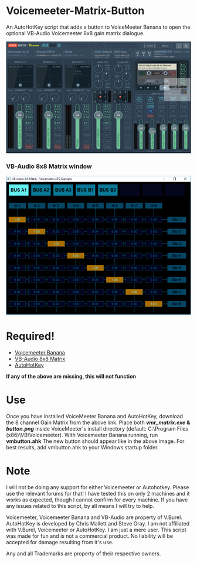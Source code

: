 # Voicemeeter-Matrix-Button
An AutoHotKey script that adds a button to VoiceMeeter Banana to open the optional VB-Audio Voicemeeter 8x8 gain matrix dialogue.

![VoiceMeeter New Button](https://raw.githubusercontent.com/BangDroid/Voicemeeter-Matrix-Button/master/vmrButtonPreview.png "VoiceMeeter New Button")

### VB-Audio 8x8 Matrix window
![Matrix Window](https://raw.githubusercontent.com/BangDroid/Voicemeeter-Matrix-Button/master/vmr_matrix.png "Matrix Window")

# Required!

  - [Voicemeeter Banana](https://www.vb-audio.com/Voicemeeter/banana.htm) 
  - [VB-Audio 8x8 Matrix](https://forum.vb-audio.com/viewtopic.php?f=8&t=394)
  - [AutoHotKey](https://autohotkey.com/)

**If any of the above are missing, this will not function**


# Use
Once you have installed VoiceMeeter Banana and AutoHotKey, download the 8 channel Gain Matrix from the above link. Place both **_vmr_matrix.exe_ & _button.png_** inside VoiceMeeter's install directory (default: C:\Program Files (x86)\VB\Voicemeeter).
With Voicemeeter Banana running, run **vmbutton.ahk** The new button should appear like in the above image.
For best results, add vmbutton.ahk to your Windows startup folder.

# Note

I will not be doing any support for either Voicemeeter or Autohotkey. Please use the relevant forums for that! I have tested this on only 2 machines and it works as expected, though I cannot confirm for every machine. If you have any issues related to this script, by all means I will try to help.

Voicemeeter, Voicemeeter Banana and VB-Audio are property of V.Burel. AutoHotKey is developed by Chris Mallett and Steve Gray. I am not affiliated with V.Burel, Voicemeeter or AutoHotKey. I am just a mere user. This script was made for fun and is not a commercial product. No liability will be accepted for damage resulting from it's use.

Any and all Trademarks are property of their respective owners.
